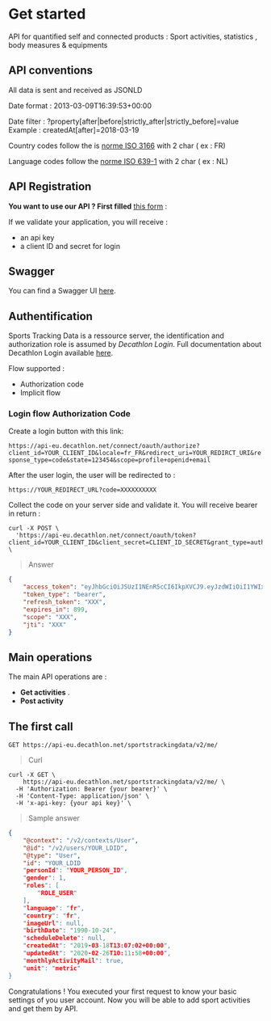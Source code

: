 
# Get started

API for quantified self and connected products : Sport activities, statistics , body measures & equipments


## API conventions 


All data is sent and received as JSONLD

Date format : 2013-03-09T16:39:53+00:00

Date filter : ?property[after|before|strictly_after|strictly_before]=value 
Example : createdAt[after]=2018-03-19

Country codes follow the is [norme ISO 3166](https://en.wikipedia.org/wiki/ISO_3166-1_alpha-2) with 2 char ( ex : FR)

Language codes follow the [norme ISO 639-1](https://en.wikipedia.org/wiki/List_of_ISO_639-1_codes) with 2 char ( ex : NL)


## API Registration


**You want to use our API ? First filled** [this form](https://forms.gle/4WKN7ihQBpyzMt389) :



If we validate your application, you will receive :

* an api key
* a client ID and secret for login


## Swagger

You can find a Swagger UI <a href="swagger.htm" target="_blank">here</a>.


## Authentification

Sports Tracking Data is a ressource server, the identification and authorization role is assumed by *Decathlon Login*.
Full documentation about Decathlon Login available <a href="https://dktunited.github.io/dktconnect-login-doc/index.html" target="_blank">here</a>.


Flow supported :

* Authorization code
* Implicit flow


### Login flow Authorization Code

Create a login button with this link: 

`https://api-eu.decathlon.net/connect/oauth/authorize?client_id=YOUR_CLIENT_ID&locale=fr_FR&redirect_uri=YOUR_REDIRCT_URI&response_type=code&state=123454&scope=profile+openid+email`


After the user login, the user will be redirected to :

`https://YOUR_REDIRECT_URL?code=XXXXXXXXXX`

Collect the code on your server side and validate it. You will receive bearer in return :

```shell
curl -X POST \
  'https://api-eu.decathlon.net/connect/oauth/token?client_id=YOUR_CLIENT_ID&client_secret=CLIENT_ID_SECRET&grant_type=authorization_code&code=THE_USER_CODE&redirect_uri=https://YOUR_REDIRECT_URL' \
``` 


> Answer 

```json
{
    "access_token": "eyJhbGciOiJSUzI1NEnR5cCI6IkpXVCJ9.eyJzdWIiOiI1YWIxMjY3OC1hYzhmLTRkM2YtOTMzOC02NTJlNzkxZGMyZWEiLCJzY29wZSI6WyJwcm9maWxlIl0sImlzcyI6ImRrY29ubmVjdC5vcmciLCJkYXX2NlbnRlciI6IkVVIiwicGVyc29uaWQiOiI1MDAwMDIzNDcwMSIsImV4cCI6MTU0NTEyNjA2NCwiYXV0aG9yaXRpZXMiOlsiUk9MRV9VU0VSIl0sImp0aSI6IjgxOTgxMTllLWQ4YjktNDc1ZC04MTlmLWExYTQyYWQ5YzNkMCIsImNsaWVudF9pZCI6ImRrY29ubmVjdCJ9.HGNlzYh_mlAmdazSMejNd2totNYChUZ33oZUHo27L_xfWR-C_b8-IUg-MKC0w-Or6zahifqJN5y1NfNlqrsLrAWXFg-ZDAyUYgec3kQmRaFG1AgLFUjwsCvGSYcIGY41PHM0WKRENyU_oDL7bN9AjaOLe3Ob-c2BRWBQu6a5W6fmqugQ28ZFLTGDUTcIcsOdTg0DqBU82B_CjsVrK_x1gLM4y2ozkXJ_OmvCl5CjNsvaYJHKANl8gA5TQgX7IaUAwf7YNcun_rnO1k-FeYoc_OLHWIQG1UDrbDrtUUH-WQo7AE9X5BhgzXjWd1rubv703nbq6RP3BeeoeoJIDQ",
    "token_type": "bearer",
    "refresh_token": "XXX",
    "expires_in": 899,
    "scope": "XXX",
    "jti": "XXX"
}
```



## Main operations

The main API operations are : 

* **Get activities** . 
* **Post activity**


## The first call

`GET https://api-eu.decathlon.net/sportstrackingdata/v2/me/`

> Curl

```shell
curl -X GET \
    https://api-eu.decathlon.net/sportstrackingdata/v2/me/ \
  -H 'Authorization: Bearer {your bearer}' \
  -H 'Content-Type: application/json' \
  -H 'x-api-key: {your api key}' \
```



> Sample answer

```json
{
    "@context": "/v2/contexts/User",
    "@id": "/v2/users/YOUR_LDID",
    "@type": "User",
    "id": "YOUR_LDID
    "personId": "YOUR_PERSON_ID",
    "gender": 1,
    "roles": [
        "ROLE_USER"
    ],
    "language": "fr",
    "country": "fr",
    "imageUrl": null,
    "birthDate": "1990-10-24",
    "scheduleDelete": null,
    "createdAt": "2019-03-18T13:07:02+00:00",
    "updatedAt": "2020-02-26T10:11:58+00:00",
    "monthlyActivityMail": true,
    "unit": "metric"
}
```

Congratulations ! You executed your first request to know your basic settings of you user account.
Now you will be able to add sport activities and get them by API.